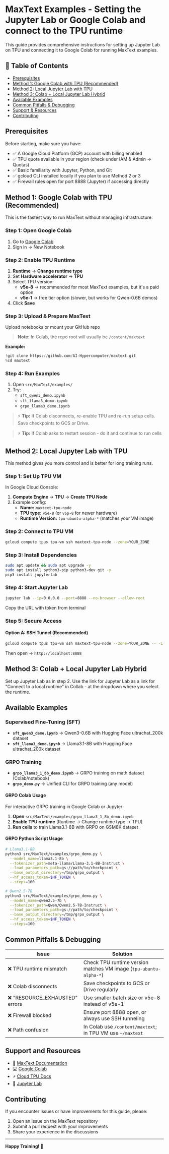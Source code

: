 # MaxText Examples - Setting the Jupyter Lab or Google Colab and connect to the TPU runtime

This guide provides comprehensive instructions for setting up Jupyter Lab on TPU and connecting it to Google Colab for running MaxText examples.

## 📑 Table of Contents

- [Prerequisites](#prerequisites)
- [Method 1: Google Colab with TPU (Recommended)](#method-1-google-colab-with-tpu-recommended)
- [Method 2: Local Jupyter Lab with TPU](#method-2-local-jupyter-lab-with-tpu)
- [Method 3: Colab + Local Jupyter Lab Hybrid](#method-3-colab--local-jupyter-lab-hybrid)
- [Available Examples](#available-examples)
- [Common Pitfalls & Debugging](#common-pitfalls--debugging)
- [Support & Resources](#support--resources)
- [Contributing](#contributing)

## Prerequisites

Before starting, make sure you have:

- ✅ A Google Cloud Platform (GCP) account with billing enabled
- ✅ TPU quota available in your region (check under IAM & Admin → Quotas)
- ✅ Basic familiarity with Jupyter, Python, and Git
- ✅ gcloud CLI installed locally if you plan to use Method 2 or 3
- ✅ Firewall rules open for port 8888 (Jupyter) if accessing directly

## Method 1: Google Colab with TPU (Recommended)

This is the fastest way to run MaxText without managing infrastructure.

### Step 1: Open Google Colab

1. Go to [Google Colab](https://colab.research.google.com/)
2. Sign in → New Notebook

### Step 2: Enable TPU Runtime

1. **Runtime** → **Change runtime type**
2. Set **Hardware accelerator** → **TPU**
3. Select TPU version:
   - **v5e-8** → recommended for most MaxText examples, but it's a paid option
   - **v5e-1** → free tier option (slower, but works for Qwen-0.6B demos)
4. Click **Save**

### Step 3: Upload & Prepare MaxText

Upload notebooks or mount your GitHub repo

> **Note:** In Colab, the repo root will usually be `/content/maxtext`

**Example:**
```python
!git clone https://github.com/AI-Hypercomputer/maxtext.git
%cd maxtext
```

### Step 4: Run Examples

1. Open `src/MaxText/examples/`
2. Try:
   - `sft_qwen3_demo.ipynb`
   - `sft_llama3_demo.ipynb`
   - `grpo_llama3_demo.ipynb`


> ⚡ **Tip:** If Colab disconnects, re-enable TPU and re-run setup cells. Save checkpoints to GCS or Drive.

> ⚡ **Tip:** If Colab asks to restart session - do it and continue to run cells

## Method 2: Local Jupyter Lab with TPU

This method gives you more control and is better for long training runs.

### Step 1: Set Up TPU VM

In Google Cloud Console:

1. **Compute Engine** → **TPU** → **Create TPU Node**
2. Example config:
   - **Name:** `maxtext-tpu-node`
   - **TPU type:** `v5e-8` (or `v6p-8` for newer hardware)
   - **Runtime Version:** `tpu-ubuntu-alpha-*` (matches your VM image)

### Step 2: Connect to TPU VM

```bash
gcloud compute tpus tpu-vm ssh maxtext-tpu-node --zone=YOUR_ZONE
```

### Step 3: Install Dependencies

```bash
sudo apt update && sudo apt upgrade -y
sudo apt install python3-pip python3-dev git -y
pip3 install jupyterlab
```

### Step 4: Start Jupyter Lab

```bash
jupyter lab --ip=0.0.0.0 --port=8888 --no-browser --allow-root
```

Copy the URL with token from terminal

### Step 5: Secure Access

#### Option A: SSH Tunnel (Recommended)

```bash
gcloud compute tpus tpu-vm ssh maxtext-tpu-node --zone=YOUR_ZONE -- -L 8888:localhost:8888
```

Then open → `http://localhost:8888`


## Method 3: Colab + Local Jupyter Lab Hybrid

Set up Jupyter Lab as in step 2.
Use the link for Jupyter Lab as a link for "Connect to a local runtime" in Collab - at the dropdown where you select the runtime.

## Available Examples

### Supervised Fine-Tuning (SFT)

- **`sft_qwen3_demo.ipynb`** → Qwen3-0.6B with Hugging Face ultrachat_200k dataset
- **`sft_llama3_demo.ipynb`** → Llama3.1-8B with Hugging Face ultrachat_200k dataset

### GRPO Training

- **`grpo_llama3_1_8b_demo.ipynb`** → GRPO training on math dataset (Colab/notebook)
- **`grpo_demo.py`** → Unified CLI for GRPO training (any model)

#### GRPO Colab Usage

For interactive GRPO training in Google Colab or Jupyter:

1. **Open** `src/MaxText/examples/grpo_llama3_1_8b_demo.ipynb`
2. **Enable TPU runtime** (Runtime → Change runtime type → TPU)
3. **Run cells** to train Llama3.1-8B with GRPO on GSM8K dataset

#### GRPO Python Script Usage

```bash
# Llama3.1-8B
python3 src/MaxText/examples/grpo_demo.py \
  --model_name=llama3.1-8b \
  --tokenizer_path=meta-llama/Llama-3.1-8B-Instruct \
  --load_parameters_path=gs://path/to/checkpoint \
  --base_output_directory=/tmp/grpo_output \
  --hf_access_token=$HF_TOKEN \
  --steps=100

# Qwen2.5-7B
python3 src/MaxText/examples/grpo_demo.py \
  --model_name=qwen2.5-7b \
  --tokenizer_path=Qwen/Qwen2.5-7B-Instruct \
  --load_parameters_path=gs://path/to/checkpoint \
  --base_output_directory=/tmp/grpo_output \
  --hf_access_token=$HF_TOKEN \
  --steps=100
```

## Common Pitfalls & Debugging

| Issue | Solution |
|-------|----------|
| ❌ TPU runtime mismatch | Check TPU runtime version matches VM image (`tpu-ubuntu-alpha-*`) |
| ❌ Colab disconnects | Save checkpoints to GCS or Drive regularly |
| ❌ "RESOURCE_EXHAUSTED" errors | Use smaller batch size or v5e-8 instead of v5e-1 |
| ❌ Firewall blocked | Ensure port 8888 open, or always use SSH tunneling |
| ❌ Path confusion | In Colab use `/content/maxtext`; in TPU VM use `~/maxtext` |

## Support and Resources

- 📘 [MaxText Documentation](https://github.com/AI-Hypercomputer/maxtext)
- 💻 [Google Colab](https://colab.research.google.com)
- ⚡ [Cloud TPU Docs](https://cloud.google.com/tpu/docs)
- 🧩 [Jupyter Lab](https://jupyterlab.readthedocs.io)

## Contributing

If you encounter issues or have improvements for this guide, please:

1. Open an issue on the MaxText repository
2. Submit a pull request with your improvements
3. Share your experience in the discussions

---

**Happy Training! 🚀**
